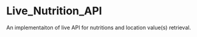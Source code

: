 # Live_Nutrition_API
An implementaiton of live API for nutritions and location value(s) retrieval. 
